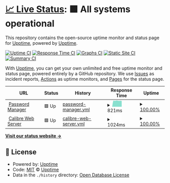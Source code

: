 # [📈 Live Status](https://upptime.github.io/upptime): <!--live status--> **🟩 All systems operational**

This repository contains the open-source uptime monitor and status page for [Upptime](https://upptime.js.org), powered by [Upptime](https://github.com/upptime/upptime).

[![Uptime CI](https://github.com/upptime/upptime/workflows/Uptime%20CI/badge.svg)](https://github.com/upptime/upptime/actions?query=workflow%3A%22Uptime+CI%22)
[![Response Time CI](https://github.com/upptime/upptime/workflows/Response%20Time%20CI/badge.svg)](https://github.com/upptime/upptime/actions?query=workflow%3A%22Response+Time+CI%22)
[![Graphs CI](https://github.com/upptime/upptime/workflows/Graphs%20CI/badge.svg)](https://github.com/upptime/upptime/actions?query=workflow%3A%22Graphs+CI%22)
[![Static Site CI](https://github.com/upptime/upptime/workflows/Static%20Site%20CI/badge.svg)](https://github.com/upptime/upptime/actions?query=workflow%3A%22Static+Site+CI%22)
[![Summary CI](https://github.com/upptime/upptime/workflows/Summary%20CI/badge.svg)](https://github.com/upptime/upptime/actions?query=workflow%3A%22Summary+CI%22)

With [Upptime](https://upptime.js.org), you can get your own unlimited and free uptime monitor and status page, powered entirely by a GitHub repository. We use [Issues](https://github.com/upptime/upptime/issues) as incident reports, [Actions](https://github.com/upptime/upptime/actions) as uptime monitors, and [Pages](https://upptime.github.io/upptime) for the status page.

<!--start: status pages-->
<!-- This summary is generated by Upptime (https://github.com/upptime/upptime) -->
<!-- Do not edit this manually, your changes will be overwritten -->
<!-- prettier-ignore -->
| URL | Status | History | Response Time | Uptime |
| --- | ------ | ------- | ------------- | ------ |
| <img alt="" src="https://favicons.githubusercontent.com/pass.edwinclement08.com" height="13"> [Password Manager](https://pass.edwinclement08.com/) | 🟩 Up | [password-manager.yml](https://github.com/edwinclement08/upptime/commits/HEAD/history/password-manager.yml) | <details><summary><img alt="Response time graph" src="./graphs/password-manager/response-time-week.png" height="20"> 821ms</summary><br><a href="https://upptime.github.io/upptime/history/password-manager"><img alt="Response time 821" src="https://img.shields.io/endpoint?url=https%3A%2F%2Fraw.githubusercontent.com%2Fedwinclement08%2Fupptime%2FHEAD%2Fapi%2Fpassword-manager%2Fresponse-time.json"></a><br><a href="https://upptime.github.io/upptime/history/password-manager"><img alt="24-hour response time 821" src="https://img.shields.io/endpoint?url=https%3A%2F%2Fraw.githubusercontent.com%2Fedwinclement08%2Fupptime%2FHEAD%2Fapi%2Fpassword-manager%2Fresponse-time-day.json"></a><br><a href="https://upptime.github.io/upptime/history/password-manager"><img alt="7-day response time 821" src="https://img.shields.io/endpoint?url=https%3A%2F%2Fraw.githubusercontent.com%2Fedwinclement08%2Fupptime%2FHEAD%2Fapi%2Fpassword-manager%2Fresponse-time-week.json"></a><br><a href="https://upptime.github.io/upptime/history/password-manager"><img alt="30-day response time 821" src="https://img.shields.io/endpoint?url=https%3A%2F%2Fraw.githubusercontent.com%2Fedwinclement08%2Fupptime%2FHEAD%2Fapi%2Fpassword-manager%2Fresponse-time-month.json"></a><br><a href="https://upptime.github.io/upptime/history/password-manager"><img alt="1-year response time 821" src="https://img.shields.io/endpoint?url=https%3A%2F%2Fraw.githubusercontent.com%2Fedwinclement08%2Fupptime%2FHEAD%2Fapi%2Fpassword-manager%2Fresponse-time-year.json"></a></details> | <details><summary><a href="https://upptime.github.io/upptime/history/password-manager">100.00%</a></summary><a href="https://upptime.github.io/upptime/history/password-manager"><img alt="All-time uptime 100.00%" src="https://img.shields.io/endpoint?url=https%3A%2F%2Fraw.githubusercontent.com%2Fedwinclement08%2Fupptime%2FHEAD%2Fapi%2Fpassword-manager%2Fuptime.json"></a><br><a href="https://upptime.github.io/upptime/history/password-manager"><img alt="24-hour uptime 100.00%" src="https://img.shields.io/endpoint?url=https%3A%2F%2Fraw.githubusercontent.com%2Fedwinclement08%2Fupptime%2FHEAD%2Fapi%2Fpassword-manager%2Fuptime-day.json"></a><br><a href="https://upptime.github.io/upptime/history/password-manager"><img alt="7-day uptime 100.00%" src="https://img.shields.io/endpoint?url=https%3A%2F%2Fraw.githubusercontent.com%2Fedwinclement08%2Fupptime%2FHEAD%2Fapi%2Fpassword-manager%2Fuptime-week.json"></a><br><a href="https://upptime.github.io/upptime/history/password-manager"><img alt="30-day uptime 100.00%" src="https://img.shields.io/endpoint?url=https%3A%2F%2Fraw.githubusercontent.com%2Fedwinclement08%2Fupptime%2FHEAD%2Fapi%2Fpassword-manager%2Fuptime-month.json"></a><br><a href="https://upptime.github.io/upptime/history/password-manager"><img alt="1-year uptime 100.00%" src="https://img.shields.io/endpoint?url=https%3A%2F%2Fraw.githubusercontent.com%2Fedwinclement08%2Fupptime%2FHEAD%2Fapi%2Fpassword-manager%2Fuptime-year.json"></a></details>
| <img alt="" src="https://favicons.githubusercontent.com/books.edwinclement08.com" height="13"> [Calibre Web Server](https://books.edwinclement08.com/) | 🟩 Up | [calibre-web-server.yml](https://github.com/edwinclement08/upptime/commits/HEAD/history/calibre-web-server.yml) | <details><summary><img alt="Response time graph" src="./graphs/calibre-web-server/response-time-week.png" height="20"> 1024ms</summary><br><a href="https://upptime.github.io/upptime/history/calibre-web-server"><img alt="Response time 1024" src="https://img.shields.io/endpoint?url=https%3A%2F%2Fraw.githubusercontent.com%2Fedwinclement08%2Fupptime%2FHEAD%2Fapi%2Fcalibre-web-server%2Fresponse-time.json"></a><br><a href="https://upptime.github.io/upptime/history/calibre-web-server"><img alt="24-hour response time 1024" src="https://img.shields.io/endpoint?url=https%3A%2F%2Fraw.githubusercontent.com%2Fedwinclement08%2Fupptime%2FHEAD%2Fapi%2Fcalibre-web-server%2Fresponse-time-day.json"></a><br><a href="https://upptime.github.io/upptime/history/calibre-web-server"><img alt="7-day response time 1024" src="https://img.shields.io/endpoint?url=https%3A%2F%2Fraw.githubusercontent.com%2Fedwinclement08%2Fupptime%2FHEAD%2Fapi%2Fcalibre-web-server%2Fresponse-time-week.json"></a><br><a href="https://upptime.github.io/upptime/history/calibre-web-server"><img alt="30-day response time 1024" src="https://img.shields.io/endpoint?url=https%3A%2F%2Fraw.githubusercontent.com%2Fedwinclement08%2Fupptime%2FHEAD%2Fapi%2Fcalibre-web-server%2Fresponse-time-month.json"></a><br><a href="https://upptime.github.io/upptime/history/calibre-web-server"><img alt="1-year response time 1024" src="https://img.shields.io/endpoint?url=https%3A%2F%2Fraw.githubusercontent.com%2Fedwinclement08%2Fupptime%2FHEAD%2Fapi%2Fcalibre-web-server%2Fresponse-time-year.json"></a></details> | <details><summary><a href="https://upptime.github.io/upptime/history/calibre-web-server">100.00%</a></summary><a href="https://upptime.github.io/upptime/history/calibre-web-server"><img alt="All-time uptime 100.00%" src="https://img.shields.io/endpoint?url=https%3A%2F%2Fraw.githubusercontent.com%2Fedwinclement08%2Fupptime%2FHEAD%2Fapi%2Fcalibre-web-server%2Fuptime.json"></a><br><a href="https://upptime.github.io/upptime/history/calibre-web-server"><img alt="24-hour uptime 100.00%" src="https://img.shields.io/endpoint?url=https%3A%2F%2Fraw.githubusercontent.com%2Fedwinclement08%2Fupptime%2FHEAD%2Fapi%2Fcalibre-web-server%2Fuptime-day.json"></a><br><a href="https://upptime.github.io/upptime/history/calibre-web-server"><img alt="7-day uptime 100.00%" src="https://img.shields.io/endpoint?url=https%3A%2F%2Fraw.githubusercontent.com%2Fedwinclement08%2Fupptime%2FHEAD%2Fapi%2Fcalibre-web-server%2Fuptime-week.json"></a><br><a href="https://upptime.github.io/upptime/history/calibre-web-server"><img alt="30-day uptime 100.00%" src="https://img.shields.io/endpoint?url=https%3A%2F%2Fraw.githubusercontent.com%2Fedwinclement08%2Fupptime%2FHEAD%2Fapi%2Fcalibre-web-server%2Fuptime-month.json"></a><br><a href="https://upptime.github.io/upptime/history/calibre-web-server"><img alt="1-year uptime 100.00%" src="https://img.shields.io/endpoint?url=https%3A%2F%2Fraw.githubusercontent.com%2Fedwinclement08%2Fupptime%2FHEAD%2Fapi%2Fcalibre-web-server%2Fuptime-year.json"></a></details>

<!--end: status pages-->

[**Visit our status website →**](https://upptime.github.io/upptime)

## 📄 License

- Powered by: [Upptime](https://github.com/upptime/upptime)
- Code: [MIT](./LICENSE) © [Upptime](https://upptime.js.org)
- Data in the `./history` directory: [Open Database License](https://opendatacommons.org/licenses/odbl/1-0/)
